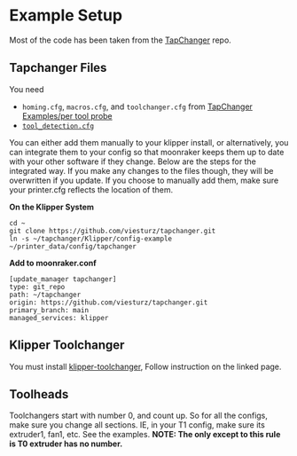 # Example Setup

Most of the code has been taken from the [TapChanger](https://github.com/viesturz/tapchanger) repo.


## Tapchanger Files

You need
- `homing.cfg`, `macros.cfg`, and `toolchanger.cfg` from [TapChanger Examples/per tool probe](https://github.com/viesturz/klipper-toolchanger/tree/main/examples/per%20tool%20probe)
- [`tool_detection.cfg`](https://github.com/viesturz/klipper-toolchanger/blob/main/examples/tool_detection.cfg)

You can either add them manually to your klipper install, or alternatively, you can integrate them to your config so that moonraker keeps them up to date with your other software if they change. Below are the steps for the integrated way. If you make any changes to the files though, they will be overwritten if you update. If you choose to manually add them, make sure your printer.cfg reflects the location of them.

**On the Klipper System** 
```
cd ~
git clone https://github.com/viesturz/tapchanger.git
ln -s ~/tapchanger/Klipper/config-example ~/printer_data/config/tapchanger
```

**Add to moonraker.conf**
```
[update_manager tapchanger]
type: git_repo
path: ~/tapchanger
origin: https://github.com/viesturz/tapchanger.git
primary_branch: main
managed_services: klipper
```


## Klipper Toolchanger

You must install [klipper-toolchanger](https://github.com/viesturz/klipper-toolchanger/), Follow instruction on the linked page.


## Toolheads

Toolchangers start with number 0, and count up. So for all the configs, make sure you change all sections. IE, in your T1 config, make sure its extruder1, fan1, etc. See the examples.  **NOTE: The only except to this rule is T0 extruder has no number.**

